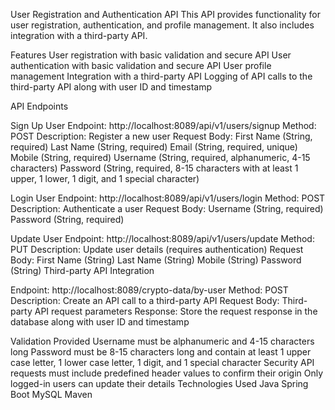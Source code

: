 User Registration and Authentication API
This API provides functionality for user registration, authentication, and profile management. It also includes integration with a third-party API.

Features
User registration with basic validation and secure API
User authentication with basic validation and secure API
User profile management
Integration with a third-party API
Logging of API calls to the third-party API along with user ID and timestamp

API Endpoints

Sign Up User
Endpoint: http://localhost:8089/api/v1/users/signup
Method: POST
Description: Register a new user
Request Body:
First Name (String, required)
Last Name (String, required)
Email (String, required, unique)
Mobile (String, required)
Username (String, required, alphanumeric, 4-15 characters)
Password (String, required, 8-15 characters with at least 1 upper, 1 lower, 1 digit, and 1 special character)

Login User
Endpoint: http://localhost:8089/api/v1/users/login
Method: POST
Description: Authenticate a user
Request Body:
Username (String, required)
Password (String, required)

Update User
Endpoint: http://localhost:8089/api/v1/users/update
Method: PUT
Description: Update user details (requires authentication)
Request Body:
First Name (String)
Last Name (String)
Mobile (String)
Password (String)
Third-party API Integration

Endpoint: http://localhost:8089/crypto-data/by-user
Method: POST
Description: Create an API call to a third-party API
Request Body:
Third-party API request parameters
Response: Store the request response in the database along with user ID and timestamp

Validation Provided
Username must be alphanumeric and 4-15 characters long
Password must be 8-15 characters long and contain at least 1 upper case letter, 1 lower case letter, 1 digit, and 1 special character
Security
API requests must include predefined header values to confirm their origin
Only logged-in users can update their details
Technologies Used
Java
Spring Boot
MySQL
Maven
